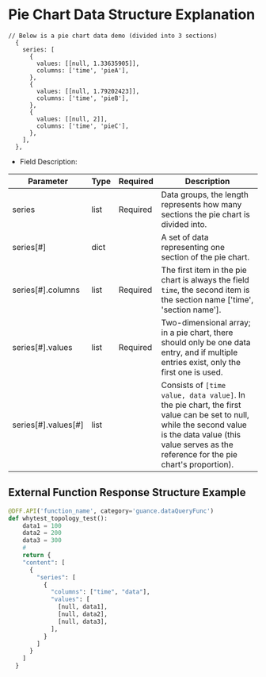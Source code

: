 # Pie Chart Data Structure Explanation

```
// Below is a pie chart data demo (divided into 3 sections)
  {
    series: [
      {
        values: [[null, 1.33635905]],
        columns: ['time', 'pieA'],
      },
      {
        values: [[null, 1.79202423]],
        columns: ['time', 'pieB'],
      },
      {
        values: [[null, 2]],
        columns: ['time', 'pieC'],
      },
    ],
  },
```

- Field Description:

| Parameter                | Type | Required | Description                                                                                                       |
| ------------------- | ---- | -------- | ---------------------------------------------------------------------------------------------------------- |
| series              | list | Required | Data groups, the length represents how many sections the pie chart is divided into.                                                                         |
| series[#]           | dict |          | A set of data representing one section of the pie chart.                                                                         |
| series[#].columns   | list | Required | The first item in the pie chart is always the field `time`, the second item is the section name ['time', 'section name'].                                             |
| series[#].values    | list | Required | Two-dimensional array; in a pie chart, there should only be one data entry, and if multiple entries exist, only the first one is used.                                                   |
| series[#].values[#] | list |          | Consists of `[time value, data value]`. In the pie chart, the first value can be set to null, while the second value is the data value (this value serves as the reference for the pie chart's proportion). |

## External Function Response Structure Example

```python
@DFF.API('function_name', category='guance.dataQueryFunc')
def whytest_topology_test():
    data1 = 100
    data2 = 200
    data3 = 300
    #
    return {
    "content": [
      {
        "series": [
          {
            "columns": ["time", "data"],
            "values": [
              [null, data1],
              [null, data2],
              [null, data3],
            ],
          }
        ]
      }
    ]
  }
```